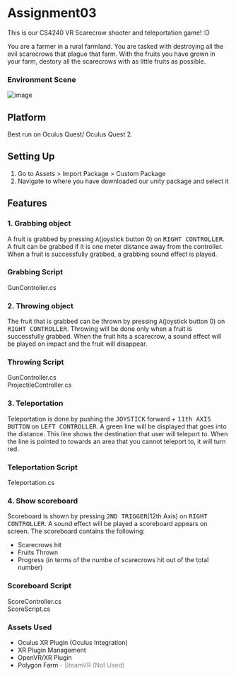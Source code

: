 # Assignment03
This is our CS4240 VR Scarecrow shooter and teleportation game! :D

You are a farmer in a rural farmland. You are tasked with destroying all the evil scarecrows that plague that farm.
With the fruits you have grown in your farm, destory all the scarecrows with as little fruits as possible.

### Environment Scene
![image](https://user-images.githubusercontent.com/7495242/110196271-662aeb80-7e7e-11eb-8bbe-8b8706a3f852.png)

## Platform
Best run on Oculus Quest/ Oculus Quest 2.

## Setting Up
1. Go to Assets > Import Package > Custom Package
2. Navigate to where you have downloaded our unity package and select it

## Features
### 1. Grabbing object
A fruit is grabbed by pressing <kbd>A</kbd>(joystick button 0) on <kbd>RIGHT CONTROLLER</kbd>.
A fruit can be grabbed if it is one meter distance away from the controller.
When a fruit is successfully grabbed, a grabbing sound effect is played.

### Grabbing Script
GunController.cs

### 2. Throwing object
The fruit that is grabbed can be thrown by pressing <kbd>A</kbd>(joystick button 0) on <kbd>RIGHT CONTROLLER</kbd>.
Throwing will be done only when a fruit is successfully grabbed.
When the fruit hits a scarecrow, a sound effect will be played on impact and the fruit will disappear.

### Throwing Script
GunController.cs
</br>
ProjectileController.cs

### 3. Teleportation
Teleportation is done by pushing the <kbd>JOYSTICK</kbd> forward + <kbd>11th AXIS BUTTON</kbd> on <kbd>LEFT CONTROLLER</kbd>. 
A green line will be displayed that goes into the distance. 
This line shows the destination that user will teleport to.
When the line is pointed to towards an area that you cannot teleport to, it will turn red.

### Teleportation Script
Teleportation.cs

### 4. Show scoreboard
Scoreboard is shown by pressing <kbd>2ND TRIGGER</kbd>(12th Axis) on <kbd>RIGHT CONTROLLER</kbd>.
A sound effect will be played a scoreboard appears on screen.
The scoreboard contains the following:
- Scarecrows hit
- Fruits Thrown
- Progress (in terms of the numbe of scarecrows hit out of the total number)

### Scoreboard Script
ScoreController.cs
</br>
ScoreScript.cs

### Assets Used
- Oculus XR Plugin (Oculus Integration)
- XR Plugin Management
- OpenVR/XR Plugin
- Polygon Farm
<span style="color:grey">- SteamVR (Not Used)</span>


